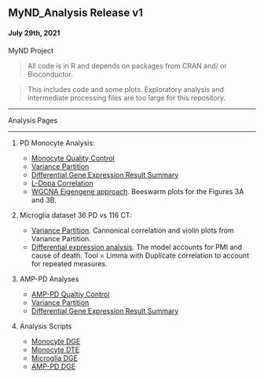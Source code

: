 ## MyND_Analysis Release v1
#### July 29th, 2021
MyND Project 

> All code is in R and depends on packages from CRAN and/ or Bioconductor.

> This includes code and some plots. Exploratory analysis and intermediate processing files are too large for this repository.

**************
Analysis Pages
**************
1. PD Monocyte Analysis:
   - [Monocyte Quality Control](https://htmlpreview.github.io/?https://github.com/RajLabMSSM/MyND-Analysis/qc/mynd_qc_output.html)
   - [Variance Partition](https://github.com/RajLabMSSM/MyND-Analysis/blob/master/qc/var.part.all.html)
   - [Differential Gene Expression Result Summary](https://github.com/RajLabMSSM/MyND-Analysis/blob/master/de/dge/test.html)
   - [L-Dopa Correlation](https://github.com/RajLabMSSM/MyND-Analysis/blob/master/de/ldopa/ldopacorr.html)
   - [WGCNA Eigengene approach](https://github.com/RajLabMSSM/MyND-Analysis/blob/master/mynd_revision/eigen_approach/eigen_approach.html). Beeswarm plots for the Figures 3A and 3B.

2. Microglia dataset 36 PD vs 116 CT: 
   - [Variance Partition](https://github.com/RajLabMSSM/MyND-Analysis/blob/master/mynd_revision/microglia_analysis/01_vp.html). Cannonical correlation and violin plots from Variance Partition. 
   - [Differential expression analysis](https://github.com/RajLabMSSM/MyND-Analysis/blob/master/mynd_revision/microglia_analysis/02_deg_pdxct_dupCor_death.html). The model accounts for PMI and cause of death. Tool = Limma with Duplicate correlation to account for repeated measures. 
 
3. AMP-PD Analyses
   - [AMP-PD Qualtiy Control](https://github.com/RajLabMSSM/MyND-Analysis/blob/master/amp-pd/ampqc.html)
   - [Variance Partition](https://github.com/RajLabMSSM/MyND-Analysis/blob/master/amp-pd/vp.html)
   - [Differential Gene Expression Result Summary](https://github.com/RajLabMSSM/MyND-Analysis/blob/master/amp-pd/output.html)

4. Analysis Scripts
   - [Monocyte DGE](https://github.com/RajLabMSSM/MyND-Analysis/blob/master/scripts/monocyte_dge.R)
   - [Monocyte DTE](https://github.com/RajLabMSSM/MyND-Analysis/blob/master/scripts/monocyte_dte.R)
   - [Microglia DGE](https://github.com/RajLabMSSM/MyND-Analysis/blob/master/scripts/microglia_dge.Rmd)
   - [AMP-PD DGE](https://github.com/RajLabMSSM/MyND-Analysis/blob/master/scripts/AMP-PD_dge.R)

